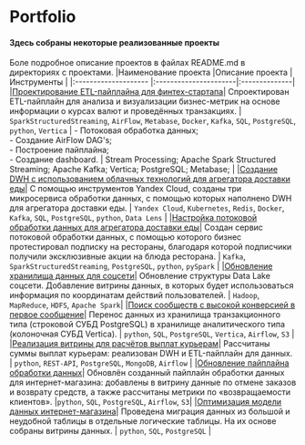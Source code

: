 # Portfolio
#### Здесь собраны некоторые реализованные проекты 
Боле подробное описание проектов в файлах README.md в директориях с проектами.
 |Наименование проекта |Описание проекта       |  Инструменты   |
|:-------------------- |:----------------------|:--------------|
|[Проектирование ETL-пайплайна для финтех-стартапа](https://github.com/Artem-Merkulov/e_portfolio/tree/main/DE/Проектирование%20ETL-пайплайна%20для%20финтех-стартапа)| Спроектирован ETL-пайплайн для анализа и визуализации бизнес-метрик на основе информации о курсах валют и проведённых транзакциях. | `SparkStructuredStreaming`, `AirFlow`, `Metabase`, `Docker`,   `Kafka`, `SQL`, `PostgreSQL`, `python`, `Vertica`  | - Потоковая обработка данных;   <br>- Создание AirFlow DAG's;   <br>- Построение пайплайна;   <br>- Создание dashboard.     | Stream Processing; Apache Spark Structured Streaming; Apache Kafka; Vertica; PostgreSQL; Metabase; | 
|[Создание DWH с использованием облачных технологий для агрегатора доставки еды](https://github.com/Artem-Merkulov/e_portfolio/tree/main/DE/Создание%20DWH%20с%20использованием%20облачных%20технологий%20для%20агрегатора%20доставки%20еды)| С помощью инструментов Yandex Cloud, созданы три микросервиса обработки данных, с помощью которых наполнено  DWH для агрегатора доставки еды. | `Yandex Cloud`, `Kubernetes`, `Redis`, `Docker`, `Kafka`, `SQL`, `PostgreSQL`, `python`, `Data Lens` |
|[Настройка потоковой обработки данных для агрегатора доставки еды](https://github.com/Artem-Merkulov/e_portfolio/tree/main/DE/Настройка%20потоковой%20обработки%20данных%20для%20агрегатора%20доставки%20еды)| Создан сервис потоковой обработки данных, с помощью которого бизнес протестировал подписку на рестораны,  благодаря которой подписчики получили эксклюзивные акции на блюда ресторана. | `Kafka`, `SparkStructuredStreaming`, `PostgreSQL`, `python`, `pySpark` |
|[Обновление хранилища данных для соцсети](https://github.com/Artem-Merkulov/e_portfolio/tree/main/DE/Обновление%20хранилища%20данных%20для%20соцсети)|  Обновление структуры Data Lake соцсети.  Добавление витрины данных, в которых будет использоваться информация по координатам действий пользователей.  | `Hadoop`, `MapReduce`, `HDFS`, `Apache Spark`|
|[Поиск сообществ с высокой конверсией в первое сообщение](https://github.com/Artem-Merkulov/e_portfolio/tree/main/DE/Поиск%20сообществ%20с%20высокой%20конверсией%20в%20первое%20сообщение)| Перенос данных из хранилища транзакционного типа (строковой СУБД PostgreSQL) в хранилище аналитического типа (колоночная СУБД Vertica). | `python`, `SQL`, `PostgreSQL`, `Vertica`, `Airflow`, `S3` |
|[Реализация витрины для расчётов выплат курьерам](https://github.com/Artem-Merkulov/e_portfolio/tree/main/DE/Реализация%20витрины%20для%20расчётов%20выплат%20курьерам)| Рассчитаны суммы выплат курьерам: реализован DWH и ETL-пайплайн для данных.  | `python`, `REST-API`, `PostgreSQL`, `MongoDB`, `Airflow` |
|[Обновление пайплайна обработки данных](https://github.com/Artem-Merkulov/e_portfolio/tree/main/DE/Обновление%20пайплайна%20обработки%20данных)| Обновлён созданный пайплайн обработки данных для интернет-магазина: добавлены в витрину данные  по отмене заказов и возврату средств, а также рассчитаны метрики по «возвращаемости клиентов». |`python`, `SQL`, `PostgreSQL`, `Airflow`, `S3`|
|[Оптимизация модели данных интернет-магазина](https://github.com/Artem-Merkulov/e_portfolio/tree/main/DE/Оптимизация%20модели%20данных%20интернет-магазина)| Проведена миграция данных из большой и неудобной таблицы в отдельные логические таблицы. На их основе собраны витрины данных. | `python`, `SQL`, `PostgreSQL` |

